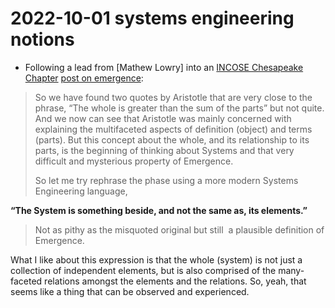 # 2022-10-01 systems engineering notions

- Following a lead from [Mathew Lowry] into an [INCOSE Chesapeake Chapter](https://www.incose-cc.org/blog/) [post on emergence](https://www.incose-cc.org/blog/who-said-the-whole-is-greater-than-the-sum-of-the-parts):

> So we have found two quotes by Aristotle that are very close to the phrase, “The whole is greater than the sum of the parts” but not quite. And we now can see that Aristotle was mainly concerned with explaining the multifaceted aspects of definition (object) and terms (parts). But this concept about the whole, and its relationship to its parts, is the beginning of thinking about Systems and that very difficult and mysterious property of Emergence.
> 
> So let me try rephrase the phase using a more modern Systems Engineering language,
> 
  **“The System is something beside, and not the same as, its elements.”**
> 
> Not as pithy as the misquoted original but still  a plausible definition of Emergence.

What I like about this expression is that the whole (system) is not just a collection of independent elements, but is also comprised of the many-faceted relations amongst the elements and the relations. So, yeah, that seems like a thing that can be observed and experienced.

